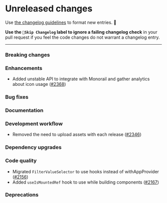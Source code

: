 # Unreleased changes

Use [the changelog guidelines](https://git.io/polaris-changelog-guidelines) to format new entries. 💜

**Use the `🤖Skip Changelog` label to ignore a failing changelog check** in your pull request if you feel the code changes do not warrant a changelog entry.

---

### Breaking changes

### Enhancements

- Added unstable API to integrate with Monorail and gather analytics about icon usage ([#2368](https://github.com/Shopify/polaris-react/pull/2368))

### Bug fixes

### Documentation

### Development workflow

- Removed the need to upload assets with each release ([#2346](https://github.com/Shopify/polaris-react/pull/2346))

### Dependency upgrades

### Code quality

- Migrated `FilterValueSelector` to use hooks instead of withAppProvider ([#2156](https://github.com/Shopify/polaris-react/pull/2156))
- Added `useIsMountedRef` hook to use while building components ([#2167](https://github.com/Shopify/polaris-react/pull/2167))

### Deprecations
